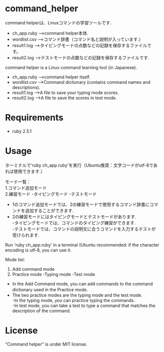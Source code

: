 # command_helper
command helperは、Linuxコマンドの学習ツールです.  
  
- ch_app.ruby  -->command helper本体.  
- wordlist.csv -->コマンド辞書（コマンド名と説明が入っています.）
- result1.log  -->タイピングモードの点数などの記録を保存するファイルです。
- result2.log  -->テストモードの点数などの記録を保存するファイルです.
  
command helper is a Linux command learning tool (in Japanese). 
  
- ch_app.ruby -->command helper itself.  
- wordlist.csv -->Command dictionary (contains command names and descriptions).
- result1.log -->A file to save your typing mode scores.
- result2.log -->A file to save the scores in test mode.
  
# Requirements
* ruby 2.5.1
  
# Usage
ターミナルで'ruby ch_app.ruby'を実行（Ubuntu推奨：文字コードがutf-8であれば使用できます.）  
  
モード一覧：  
1.コマンド追加モード  
2.練習モード
  -タイピングモード
  -テストモード  
  
- 1のコマンド追加モードでは、2の練習モードで使用するコマンド辞書にコマンドを追加することができます.　　
- 2の練習モードにはタイピングモードとテストモードがあります.  
  -タイピングモードでは、コマンドのタイピング練習ができます.  
  -テストモードでは、コマンドの説明文に合うコマンドを入力するテストが受けられます.  
  
  
Run 'ruby ch_app.ruby' in a terminal (Ubuntu recommended: if the character encoding is utf-8, you can use it.  
  
Mode list:  
1. Add command mode  
2. Practice mode
  -Typing mode
  -Test mode  
  
- In the Add Command mode, you can add commands to the command dictionary used in the Practice mode.　　
- The two practice modes are the typing mode and the test mode.  
  -In the typing mode, you can practice typing the commands.  
  -In test mode, you can take a test to type a command that matches the description of the command.  


# License
"Command helper" is under MIT license.
